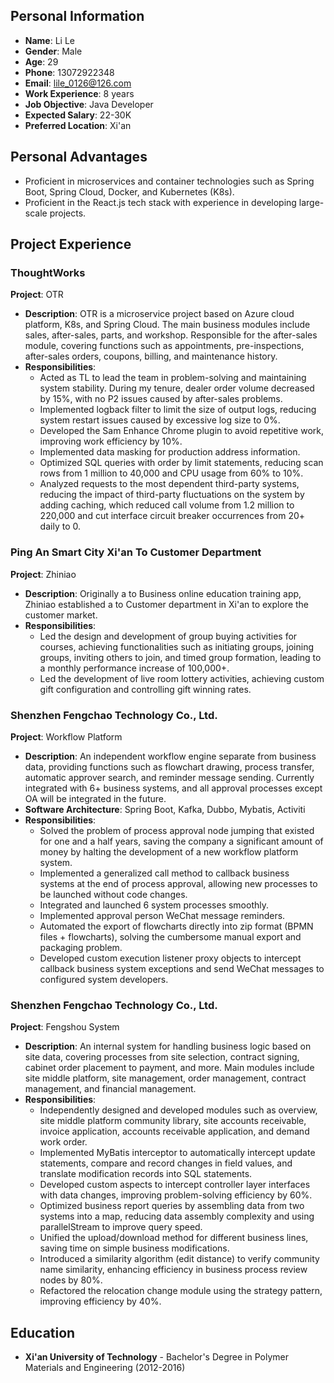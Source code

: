 ## Personal Information

- **Name**: Li Le
- **Gender**: Male
- **Age**: 29
- **Phone**: 13072922348
- **Email**: lile_0126@126.com
- **Work Experience**: 8 years
- **Job Objective**: Java Developer
- **Expected Salary**: 22-30K
- **Preferred Location**: Xi'an

## Personal Advantages

- Proficient in microservices and container technologies such as Spring Boot, Spring Cloud, Docker, and Kubernetes (K8s).
- Proficient in the React.js tech stack with experience in developing large-scale projects.

## Project Experience

### ThoughtWorks

**Project**: OTR
- **Description**: OTR is a microservice project based on Azure cloud platform, K8s, and Spring Cloud. The main business modules include sales, after-sales, parts, and workshop. Responsible for the after-sales module, covering functions such as appointments, pre-inspections, after-sales orders, coupons, billing, and maintenance history.
- **Responsibilities**:
    - Acted as TL to lead the team in problem-solving and maintaining system stability. During my tenure, dealer order volume decreased by 15%, with no P2 issues caused by after-sales problems.
    - Implemented logback filter to limit the size of output logs, reducing system restart issues caused by excessive log size to 0%.
    - Developed the Sam Enhance Chrome plugin to avoid repetitive work, improving work efficiency by 10%.
    - Implemented data masking for production address information.
    - Optimized SQL queries with order by limit statements, reducing scan rows from 1 million to 40,000 and CPU usage from 60% to 10%.
    - Analyzed requests to the most dependent third-party systems, reducing the impact of third-party fluctuations on the system by adding caching, which reduced call volume from 1.2 million to 220,000 and cut interface circuit breaker occurrences from 20+ daily to 0.

### Ping An Smart City Xi'an To Customer Department

**Project**: Zhiniao
- **Description**: Originally a to Business online education training app, Zhiniao established a to Customer department in Xi'an to explore the customer market.
- **Responsibilities**:
    - Led the design and development of group buying activities for courses, achieving functionalities such as initiating groups, joining groups, inviting others to join, and timed group formation, leading to a monthly performance increase of 100,000+.
    - Led the development of live room lottery activities, achieving custom gift configuration and controlling gift winning rates.

### Shenzhen Fengchao Technology Co., Ltd.

**Project**: Workflow Platform
- **Description**: An independent workflow engine separate from business data, providing functions such as flowchart drawing, process transfer, automatic approver search, and reminder message sending. Currently integrated with 6+ business systems, and all approval processes except OA will be integrated in the future.
- **Software Architecture**: Spring Boot, Kafka, Dubbo, Mybatis, Activiti
- **Responsibilities**:
    - Solved the problem of process approval node jumping that existed for one and a half years, saving the company a significant amount of money by halting the development of a new workflow platform system.
    - Implemented a generalized call method to callback business systems at the end of process approval, allowing new processes to be launched without code changes.
    - Integrated and launched 6 system processes smoothly.
    - Implemented approval person WeChat message reminders.
    - Automated the export of flowcharts directly into zip format (BPMN files + flowcharts), solving the cumbersome manual export and packaging problem.
    - Developed custom execution listener proxy objects to intercept callback business system exceptions and send WeChat messages to configured system developers.

### Shenzhen Fengchao Technology Co., Ltd.

**Project**: Fengshou System
- **Description**: An internal system for handling business logic based on site data, covering processes from site selection, contract signing, cabinet order placement to payment, and more. Main modules include site middle platform, site management, order management, contract management, and financial management.
- **Responsibilities**:
    - Independently designed and developed modules such as overview, site middle platform community library, site accounts receivable, invoice application, accounts receivable application, and demand work order.
    - Implemented MyBatis interceptor to automatically intercept update statements, compare and record changes in field values, and translate modification records into SQL statements.
    - Developed custom aspects to intercept controller layer interfaces with data changes, improving problem-solving efficiency by 60%.
    - Optimized business report queries by assembling data from two systems into a map, reducing data assembly complexity and using parallelStream to improve query speed.
    - Unified the upload/download method for different business lines, saving time on simple business modifications.
    - Introduced a similarity algorithm (edit distance) to verify community name similarity, enhancing efficiency in business process review nodes by 80%.
    - Refactored the relocation change module using the strategy pattern, improving efficiency by 40%.

## Education

- **Xi'an University of Technology** - Bachelor's Degree in Polymer Materials and Engineering (2012-2016)
